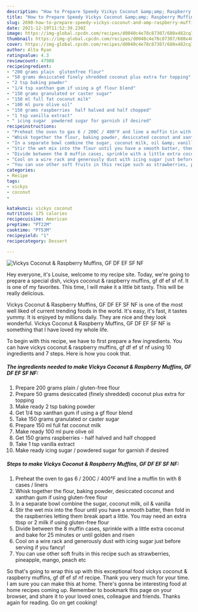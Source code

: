 ```yaml
---
description: "How to Prepare Speedy Vickys Coconut &amp;amp; Raspberry Muffins, GF DF EF SF NF"
title: "How to Prepare Speedy Vickys Coconut &amp;amp; Raspberry Muffins, GF DF EF SF NF"
slug: 2690-how-to-prepare-speedy-vickys-coconut-and-amp-raspberry-muffins-gf-df-ef-sf-nf
date: 2021-12-19T11:52:39.230Z
image: https://img-global.cpcdn.com/recipes/d0040c4e78c87307/680x482cq70/vickys-coconut-raspberry-muffins-gf-df-ef-sf-nf-recipe-main-photo.jpg
thumbnail: https://img-global.cpcdn.com/recipes/d0040c4e78c87307/680x482cq70/vickys-coconut-raspberry-muffins-gf-df-ef-sf-nf-recipe-main-photo.jpg
cover: https://img-global.cpcdn.com/recipes/d0040c4e78c87307/680x482cq70/vickys-coconut-raspberry-muffins-gf-df-ef-sf-nf-recipe-main-photo.jpg
author: Alta Ryan
ratingvalue: 4.3
reviewcount: 47988
recipeingredient:
- "200 grams plain  glutenfree flour"
- "50 grams desiccated finely shredded coconut plus extra for topping"
- "2 tsp baking powder"
- "1/4 tsp xanthan gum if using a gf flour blend"
- "150 grams granulated or caster sugar"
- "150 ml full fat coconut milk"
- "100 ml pure olive oil"
- "150 grams raspberries  half halved and half chopped"
- "1 tsp vanilla extract"
- " icing sugar  powdered sugar for garnish if desired"
recipeinstructions:
- "Preheat the oven to gas 6 / 200C / 400°F and line a muffin tin with 8 cases / liners"
- "Whisk together the flour, baking powder, desiccated coconut and xanthan gum if using gluten-free flour"
- "In a separate bowl combine the sugar, coconut milk, oil &amp; vanilla"
- "Stir the wet mix into the flour until you have a smooth batter, then fold in the raspberries letting them break apart a little. You may need an extra tbsp or 2 milk if using gluten-free flour"
- "Divide between the 8 muffin cases, sprinkle with a little extra coconut and bake for 25 minutes or until golden and risen"
- "Cool on a wire rack and generously dust with icing sugar just before serving if you fancy!"
- "You can use other soft fruits in this recipe such as strawberries, pineapple, mango, peach etc"
categories:
- Recipe
tags:
- vickys
- coconut
- 

katakunci: vickys coconut  
nutrition: 175 calories
recipecuisine: American
preptime: "PT22M"
cooktime: "PT53M"
recipeyield: "1"
recipecategory: Dessert

---
```



![Vickys Coconut &amp; Raspberry Muffins, GF DF EF SF NF](https://img-global.cpcdn.com/recipes/d0040c4e78c87307/680x482cq70/vickys-coconut-raspberry-muffins-gf-df-ef-sf-nf-recipe-main-photo.jpg)

Hey everyone, it's Louise, welcome to my recipe site. Today, we're going to prepare a special dish, vickys coconut &amp; raspberry muffins, gf df ef sf nf. It is one of my favorites. This time, I will make it a little bit tasty. This will be really delicious.

Vickys Coconut &amp; Raspberry Muffins, GF DF EF SF NF is one of the most well liked of current trending foods in the world. It's easy, it's fast, it tastes yummy. It is enjoyed by millions daily. They are nice and they look wonderful. Vickys Coconut &amp; Raspberry Muffins, GF DF EF SF NF is something that I have loved my whole life.




To begin with this recipe, we have to first prepare a few ingredients. You can have vickys coconut &amp; raspberry muffins, gf df ef sf nf using 10 ingredients and 7 steps. Here is how you cook that.

<!--inarticleads1-->

##### The ingredients needed to make Vickys Coconut &amp; Raspberry Muffins, GF DF EF SF NF:

1. Prepare 200 grams plain / gluten-free flour
1. Prepare 50 grams desiccated (finely shredded) coconut plus extra for topping
1. Make ready 2 tsp baking powder
1. Get 1/4 tsp xanthan gum if using a gf flour blend
1. Take 150 grams granulated or caster sugar
1. Prepare 150 ml full fat coconut milk
1. Make ready 100 ml pure olive oil
1. Get 150 grams raspberries - half halved and half chopped
1. Take 1 tsp vanilla extract
1. Make ready  icing sugar / powdered sugar for garnish if desired




<!--inarticleads2-->

##### Steps to make Vickys Coconut &amp; Raspberry Muffins, GF DF EF SF NF:

1. Preheat the oven to gas 6 / 200C / 400°F and line a muffin tin with 8 cases / liners
1. Whisk together the flour, baking powder, desiccated coconut and xanthan gum if using gluten-free flour
1. In a separate bowl combine the sugar, coconut milk, oil &amp; vanilla
1. Stir the wet mix into the flour until you have a smooth batter, then fold in the raspberries letting them break apart a little. You may need an extra tbsp or 2 milk if using gluten-free flour
1. Divide between the 8 muffin cases, sprinkle with a little extra coconut and bake for 25 minutes or until golden and risen
1. Cool on a wire rack and generously dust with icing sugar just before serving if you fancy!
1. You can use other soft fruits in this recipe such as strawberries, pineapple, mango, peach etc




So that's going to wrap this up with this exceptional food vickys coconut &amp; raspberry muffins, gf df ef sf nf recipe. Thank you very much for your time. I am sure you can make this at home. There's gonna be interesting food at home recipes coming up. Remember to bookmark this page on your browser, and share it to your loved ones, colleague and friends. Thanks again for reading. Go on get cooking!
